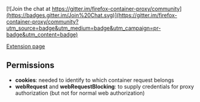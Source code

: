 [![Join the chat at https://gitter.im/firefox-container-proxy/community](https://badges.gitter.im/Join%20Chat.svg)](https://gitter.im/firefox-container-proxy/community?utm_source=badge&utm_medium=badge&utm_campaign=pr-badge&utm_content=badge)

[Extension page](https://addons.mozilla.org/en-US/firefox/addon/container-proxy/)

## Permissions

  * **cookies**: needed to identify to which container request belongs
  * **webRequest** and  **webRequestBlocking**: to supply credentials for proxy authorization (but not for normal web authorization)
